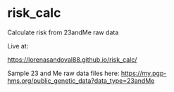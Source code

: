 # risk_calc
Calculate risk from 23andMe raw data

Live at:

https://lorenasandoval88.github.io/risk_calc/

Sample 23 and Me raw data files here:
https://my.pgp-hms.org/public_genetic_data?data_type=23andMe
